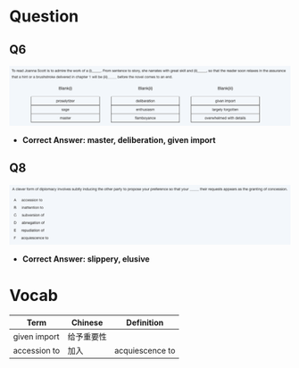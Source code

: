 # Question

## Q6

![](/Images/23Q6.png)

- **Correct Answer: master, deliberation, given import**

## Q8

![](/Images/23Q8.png)

- **Correct Answer: slippery, elusive**

# Vocab

 |Term| Chinese | Definition|
 |--|--|--|
 |given import| 给予重要性 | |
 |accession to| 加入 | acquiescence to|

